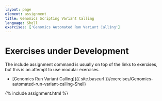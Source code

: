 ```yaml
---
layout: page
element: assignment
title: Genomics Scripting Variant Calling
language: Shell
exercises: ['Genomics Automated Run Variant Calling']
---
```

# Exercises under Development

The include assignment command is usually on top of the links to exercises, but this is an attempt
to use modular exercises.

* [Genomics Run Variant Calling]({{ site.baseurl }}/exercises/Genomics-automated-run-variant-calling-Shell)

{% include assignment.html %}